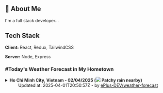 ## 🚀 About Me
I'm a full stack developer...


## Tech Stack

**Client:** React, Redux, TailwindCSS

**Server:** Node, Express

### #Today's Weather Forecast in My Hometown



<details>
    <summary><b>Ho Chi Minh City, Vietnam - 02/04/2025 (<img src="https://cdn.weatherapi.com/weather/64x64/day/176.png" /> Patchy rain nearby)</b>
    </summary>

    
<table>
    <tr>
        <th>Hour</th>
        <td>00:00</td><td>01:00</td><td>02:00</td><td>03:00</td><td>04:00</td><td>05:00</td><td>06:00</td><td>07:00</td><td>08:00</td><td>09:00</td><td>10:00</td><td>11:00</td><td>12:00</td><td>13:00</td><td>14:00</td><td>15:00</td><td>16:00</td><td>17:00</td><td>18:00</td><td>19:00</td><td>20:00</td><td>21:00</td><td>22:00</td><td>23:00</td>
    </tr>
    <tr>
        <th>Weather</th>
        <td><img src="https://cdn.weatherapi.com/weather/64x64/night/119.png"></img></td><td><img src="https://cdn.weatherapi.com/weather/64x64/night/116.png"></img></td><td><img src="https://cdn.weatherapi.com/weather/64x64/night/293.png"></img></td><td><img src="https://cdn.weatherapi.com/weather/64x64/night/116.png"></img></td><td><img src="https://cdn.weatherapi.com/weather/64x64/night/119.png"></img></td><td><img src="https://cdn.weatherapi.com/weather/64x64/night/119.png"></img></td><td><img src="https://cdn.weatherapi.com/weather/64x64/day/176.png"></img></td><td><img src="https://cdn.weatherapi.com/weather/64x64/day/176.png"></img></td><td><img src="https://cdn.weatherapi.com/weather/64x64/day/116.png"></img></td><td><img src="https://cdn.weatherapi.com/weather/64x64/day/122.png"></img></td><td><img src="https://cdn.weatherapi.com/weather/64x64/day/116.png"></img></td><td><img src="https://cdn.weatherapi.com/weather/64x64/day/176.png"></img></td><td><img src="https://cdn.weatherapi.com/weather/64x64/day/116.png"></img></td><td><img src="https://cdn.weatherapi.com/weather/64x64/day/119.png"></img></td><td><img src="https://cdn.weatherapi.com/weather/64x64/day/116.png"></img></td><td><img src="https://cdn.weatherapi.com/weather/64x64/day/176.png"></img></td><td><img src="https://cdn.weatherapi.com/weather/64x64/day/176.png"></img></td><td><img src="https://cdn.weatherapi.com/weather/64x64/day/176.png"></img></td><td><img src="https://cdn.weatherapi.com/weather/64x64/day/116.png"></img></td><td><img src="https://cdn.weatherapi.com/weather/64x64/night/116.png"></img></td><td><img src="https://cdn.weatherapi.com/weather/64x64/night/176.png"></img></td><td><img src="https://cdn.weatherapi.com/weather/64x64/night/176.png"></img></td><td><img src="https://cdn.weatherapi.com/weather/64x64/night/116.png"></img></td><td><img src="https://cdn.weatherapi.com/weather/64x64/night/113.png"></img></td>
    </tr>
    <tr>
        <th>Condition</th>
        <td width="200px">Cloudy </td><td width="200px">Partly Cloudy </td><td width="200px">Patchy light rain</td><td width="200px">Partly cloudy</td><td width="200px">Cloudy </td><td width="200px">Cloudy </td><td width="200px">Patchy rain nearby</td><td width="200px">Patchy rain nearby</td><td width="200px">Partly Cloudy </td><td width="200px">Overcast </td><td width="200px">Partly Cloudy </td><td width="200px">Patchy rain nearby</td><td width="200px">Partly Cloudy </td><td width="200px">Cloudy </td><td width="200px">Partly Cloudy </td><td width="200px">Patchy rain nearby</td><td width="200px">Patchy rain nearby</td><td width="200px">Patchy rain nearby</td><td width="200px">Partly Cloudy </td><td width="200px">Partly Cloudy </td><td width="200px">Patchy rain nearby</td><td width="200px">Patchy rain nearby</td><td width="200px">Partly Cloudy </td><td width="200px">Clear </td>
    </tr>
    <tr>
        <th>Temperature</th>
        <td>26.7 °C</td><td>26.5 °C</td><td>26.1 °C</td><td>26.3 °C</td><td>25.7 °C</td><td>25.7 °C</td><td>25.7 °C</td><td>26.2 °C</td><td>27.2 °C</td><td>28.8 °C</td><td>28 °C</td><td>31.3 °C</td><td>32.1 °C</td><td>29.5 °C</td><td>32.7 °C</td><td>32.4 °C</td><td>27.5 °C</td><td>30.6 °C</td><td>29.1 °C</td><td>26.3 °C</td><td>27.5 °C</td><td>27.4 °C</td><td>25.8 °C</td><td>26.9 °C</td>
    </tr>
    <tr>
        <th>Wind</th>
        <td>6.8 kph</td><td>5.8 kph</td><td>7.2 kph</td><td>9.7 kph</td><td>9.4 kph</td><td>6.8 kph</td><td>6.1 kph</td><td>9.4 kph</td><td>9.7 kph</td><td>8.3 kph</td><td>13 kph</td><td>11.2 kph</td><td>12.2 kph</td><td>12.2 kph</td><td>16.2 kph</td><td>19.1 kph</td><td>14 kph</td><td>20.9 kph</td><td>20.2 kph</td><td>16.6 kph</td><td>19.4 kph</td><td>19.4 kph</td><td>10.4 kph</td><td>16.9 kph</td>
    </tr>
</table>

</details>

<div align="right">
    Updated at: 2025-04-01T20:50:57Z - by <a target="_blank"
        href="https://github.com/ePlus-DEV/weather-forecast">ePlus-DEV/weather-forecast</a>
</div>